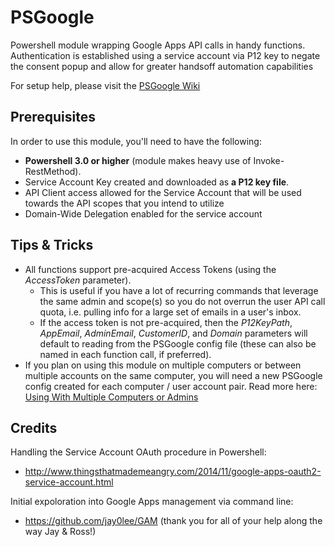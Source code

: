 # PSGoogle
Powershell module wrapping Google Apps API calls in handy functions. Authentication is established using a service account via P12 key to negate the consent popup and allow for greater handsoff automation capabilities

For setup help, please visit the [PSGoogle Wiki](https://github.com/nferrell/PSGoogle/wiki)

## Prerequisites
In order to use this module, you'll need to have the following:
* **Powershell 3.0 or higher** (module makes heavy use of Invoke-RestMethod).
* Service Account Key created and downloaded as **a P12 key file**.
* API Client access allowed for the Service Account that will be used towards the API scopes that you intend to utilize
* Domain-Wide Delegation enabled for the service account

## Tips & Tricks
* All functions support pre-acquired Access Tokens (using the _AccessToken_ parameter).
    * This is useful if you have a lot of recurring commands that leverage the same admin and scope(s) so you do not overrun the user API call quota, i.e. pulling info for a large set of emails in a user's inbox.
    * If the access token is not pre-acquired, then the _P12KeyPath_, _AppEmail_, _AdminEmail_, _CustomerID_, and _Domain_ parameters will default to reading from the PSGoogle config file (these can also be named in each function call, if preferred).
* If you plan on using this module on multiple computers or between multiple accounts on the same computer, you will need a new PSGoogle config created for each computer / user account pair. Read more here: [Using With Multiple Computers or Admins](https://github.com/nferrell/PSGoogle/wiki/Using-With-Multiple-Computers-or-Admins)

## Credits
Handling the Service Account OAuth procedure in Powershell:
- http://www.thingsthatmademeangry.com/2014/11/google-apps-oauth2-service-account.html

Initial expoloration into Google Apps management via command line:
- https://github.com/jay0lee/GAM  (thank you for all of your help along the way Jay & Ross!)
